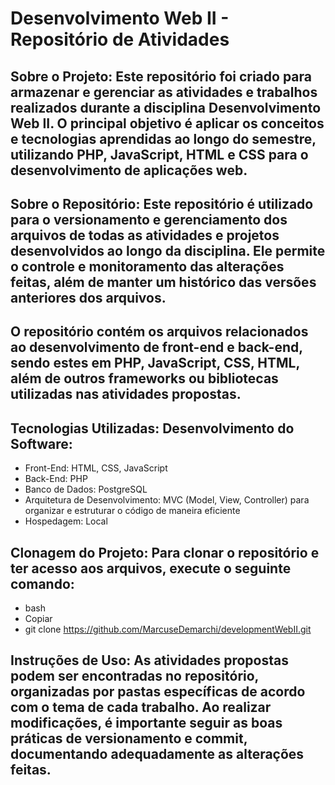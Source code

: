 # Desenvolvimento Web II - Repositório de Atividades

## Sobre o Projeto: Este repositório foi criado para armazenar e gerenciar as atividades e trabalhos realizados durante a disciplina Desenvolvimento Web II. O principal objetivo é aplicar os conceitos e tecnologias aprendidas ao longo do semestre, utilizando PHP, JavaScript, HTML e CSS para o desenvolvimento de aplicações web.

## Sobre o Repositório: Este repositório é utilizado para o versionamento e gerenciamento dos arquivos de todas as atividades e projetos desenvolvidos ao longo da disciplina. Ele permite o controle e monitoramento das alterações feitas, além de manter um histórico das versões anteriores dos arquivos.

## O repositório contém os arquivos relacionados ao desenvolvimento de front-end e back-end, sendo estes em PHP, JavaScript, CSS, HTML, além de outros frameworks ou bibliotecas utilizadas nas atividades propostas.

## Tecnologias Utilizadas: Desenvolvimento do Software:

- Front-End: HTML, CSS, JavaScript
- Back-End: PHP
- Banco de Dados: PostgreSQL
- Arquitetura de Desenvolvimento: MVC (Model, View, Controller) para organizar e estruturar o código de maneira eficiente
- Hospedagem: Local

## Clonagem do Projeto: Para clonar o repositório e ter acesso aos arquivos, execute o seguinte comando:

- bash
- Copiar
- git clone https://github.com/MarcuseDemarchi/developmentWebII.git

## Instruções de Uso: As atividades propostas podem ser encontradas no repositório, organizadas por pastas específicas de acordo com o tema de cada trabalho. Ao realizar modificações, é importante seguir as boas práticas de versionamento e commit, documentando adequadamente as alterações feitas.
